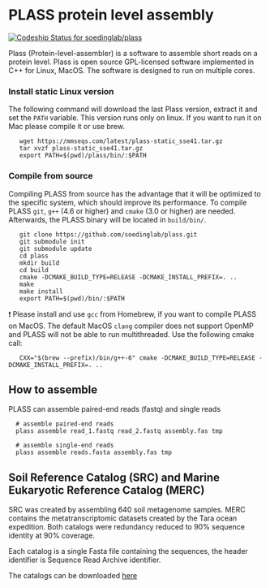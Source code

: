 # PLASS protein level assembly
[ ![Codeship Status for soedinglab/plass](https://app.codeship.com/projects/fc7c4e70-e188-0135-0db2-569fac09cf96/status?branch=master)](https://app.codeship.com/projects/266646)

Plass (Protein-level-assembler) is a software to assemble short reads on a protein level. Plass is open source GPL-licensed software implemented in C++ for Linux, MacOS. The software is designed to run on multiple cores.


### Install static Linux version
The following command will download the last Plass version, extract it and set the `PATH` variable. This version runs only on linux. If you want to run it on Mac please compile it or use brew.

       wget https://mmseqs.com/latest/plass-static_sse41.tar.gz
       tar xvzf plass-static_sse41.tar.gz
       export PATH=$(pwd)/plass/bin/:$PATH

### Compile from source
Compiling PLASS from source has the advantage that it will be optimized to the specific system, which should improve its performance. To compile PLASS `git`, `g++` (4.6 or higher) and `cmake` (3.0 or higher) are needed. Afterwards, the PLASS binary will be located in `build/bin/`.

       git clone https://github.com/soedinglab/plass.git
       git submodule init
       git submodule update
       cd plass
       mkdir build
       cd build
       cmake -DCMAKE_BUILD_TYPE=RELEASE -DCMAKE_INSTALL_PREFIX=. ..
       make
       make install
       export PATH=$(pwd)/bin/:$PATH
      
:exclamation: Please install and use `gcc` from Homebrew, if you want to compile PLASS on MacOS. The default MacOS `clang` compiler does not support OpenMP and PLASS will not be able to run multithreaded. Use the following cmake call:

       CXX="$(brew --prefix)/bin/g++-6" cmake -DCMAKE_BUILD_TYPE=RELEASE -DCMAKE_INSTALL_PREFIX=. ..
      

## How to assemble

PLASS can assemble paired-end reads (fastq) and single reads

      # assemble paired-end reads
      plass assemble read_1.fastq read_2.fastq assembly.fas tmp
      
      # assemble single-end reads
      plass assemble reads.fasta assembly.fas tmp
    
## Soil Reference Catalog (SRC) and Marine Eukaryotic Reference Catalog (MERC)

SRC was created by assembling 640 soil metagenome samples. MERC contains the metatranscriptomic datasets created by the Tara ocean expedition. Both catalogs were redundancy reduced to 90% sequence identity at 90% coverage.

Each catalog is a single Fasta file containing the sequences, the header identifier is Sequence Read Archive identifier.

The catalogs can be downloaded [here](http://wwwuser.gwdg.de/~compbiol/plass/current_release/)

